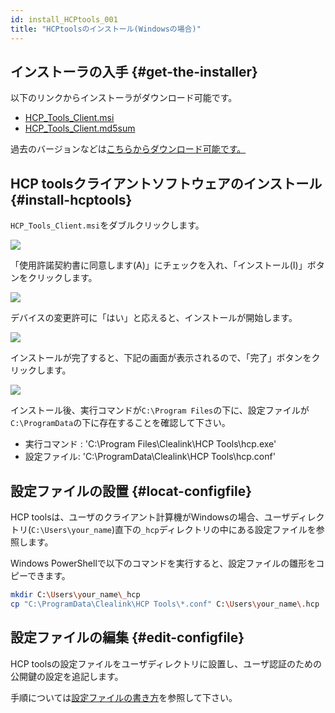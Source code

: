 ```yaml
---
id: install_HCPtools_001
title: "HCPtoolsのインストール(Windowsの場合)"
---
```


## インストーラの入手 {#get-the-installer}

以下のリンクからインストーラがダウンロード可能です。

- <a href="https://github.com/nig-sc/HCPtools/raw/main/1.3.0R-45/Windows/HCP_Tools_Client.msi">HCP_Tools_Client.msi</a>
- <a href="https://github.com/nig-sc/HCPtools/tree/main/1.3.0R-45/Windows">HCP_Tools_Client.md5sum</a>


過去のバージョンなどは<a href="https://github.com/nig-sc/HCPtools">こちらからダウンロード可能です。</a>



## HCP toolsクライアントソフトウェアのインストール {#install-hcptools}

`HCP_Tools_Client.msi`をダブルクリックします。

![](HCPtools_p1.png)


「使用許諾契約書に同意します(A)」にチェックを入れ、「インストール(I)」ボタンをクリックします。

![](HCPtools_1.png)

デバイスの変更許可に「はい」と応えると、インストールが開始します。

![](HCPtools_2.png)

インストールが完了すると、下記の画面が表示されるので、「完了」ボタンをクリックします。

![](HCPtools_p3.png)


インストール後、実行コマンドが`C:\Program Files`の下に、設定ファイルが`C:\ProgramData`の下に存在することを確認して下さい。

- 実行コマンド : 'C:\Program Files\Clealink\HCP Tools\hcp.exe'
- 設定ファイル: 'C:\ProgramData\Clealink\HCP Tools\hcp.conf'

## 設定ファイルの設置 {#locat-configfile}

HCP toolsは、ユーザのクライアント計算機がWindowsの場合、ユーザディレクトリ(`C:\Users\your_name`)直下の`_hcp`ディレクトリの中にある設定ファイルを参照します。

Windows PowerShellで以下のコマンドを実行すると、設定ファイルの雛形をコピーできます。

```bash
mkdir C:\Users\your_name\_hcp
cp "C:\ProgramData\Clealink\HCP Tools\*.conf" C:\Users\your_name\.hcp
```


## 設定ファイルの編集 {#edit-configfile}

HCP toolsの設定ファイルをユーザディレクトリに設置し、ユーザ認証のための公開鍵の設定を追記します。

手順については[設定ファイルの書き方](/software/Archaea_tools/hcptools_conf)を参照して下さい。

